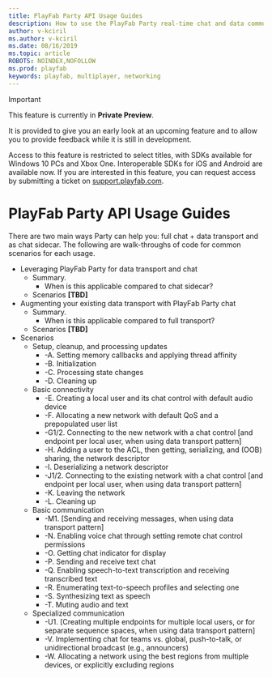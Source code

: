 ```yaml
---
title: PlayFab Party API Usage Guides
description: How to use the PlayFab Party real-time chat and data communication API in common scenarios.
author: v-kciril
ms.author: v-kciril
ms.date: 08/16/2019
ms.topic: article
ROBOTS: NOINDEX,NOFOLLOW
ms.prod: playfab
keywords: playfab, multiplayer, networking
---
```

> [!IMPORTANT]
> This feature is currently in **Private Preview**.
>
> It is provided to give you an early look at an upcoming feature and to allow you to provide feedback while it is still in development.
>
> Access to this feature is restricted to select titles, with SDKs available for Windows 10 PCs and Xbox One. Interoperable SDKs for iOS and Android are available now. If you are interested in this feature, you can request access by submitting a ticket on [support.playfab.com](https://support.playfab.com/hc/en-us/requests/new).

# PlayFab Party API Usage Guides

There are two main ways Party can help you: full chat + data transport and as chat sidecar. The following are walk-throughs of code for common scenarios for each usage.

* Leveraging PlayFab Party for data transport and chat
  * Summary.
    * When is this applicable compared to chat sidecar?
  * Scenarios **[TBD]**
* Augmenting your existing data transport with PlayFab Party chat
  * Summary.
    * When is this applicable compared to full transport?
  * Scenarios **[TBD]**
* Scenarios
  * Setup, cleanup, and processing updates
    * -A. Setting memory callbacks and applying thread affinity 
    * -B. Initialization
    * -C. Processing state changes
    * -D. Cleaning up
  * Basic connectivity
    * -E. Creating a local user and its chat control with default audio device
    * -F. Allocating a new network with default QoS and a prepopulated user list
    * -G1/2. Connecting to the new network with a chat control [and endpoint per local user, when using data transport pattern]
    * -H. Adding a user to the ACL, then getting, serializing, and (OOB) sharing, the network descriptor
    * -I. Deserializing a network descriptor
    * -J1/2. Connecting to the existing network with a chat control [and endpoint per local user, when using data transport pattern]
    * -K. Leaving the network
    * -L. Cleaning up
  * Basic communication
    * -M1. [Sending and receiving messages, when using data transport pattern]
    * -N. Enabling voice chat through setting remote chat control permissions
    * -O. Getting chat indicator for display
    * -P. Sending and receive text chat
    * -Q. Enabling speech-to-text transcription and receiving transcribed text
    * -R. Enumerating text-to-speech profiles and selecting one
    * -S. Synthesizing text as speech
    * -T. Muting audio and text
  * Specialized communication
    * -U1. [Creating multiple endpoints for multiple local users, or for separate sequence spaces, when using data transport pattern]
    * -V. Implementing chat for teams vs. global, push-to-talk, or unidirectional broadcast (e.g., announcers)
    * -W. Allocating a network using the best regions from multiple devices, or explicitly excluding regions
